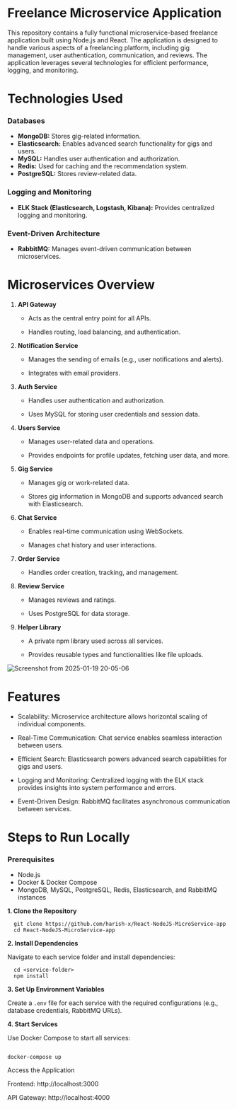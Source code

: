 # Freelance Microservice Application

This repository contains a fully functional microservice-based freelance application built using Node.js and React. The application is designed to handle various aspects of a freelancing platform, including gig management, user authentication, communication, and reviews. The application leverages several technologies for efficient performance, logging, and monitoring.

# Technologies Used

<h3>Databases</h3>

- **MongoDB:** Stores gig-related information.
- **Elasticsearch:** Enables advanced search functionality for gigs and users.
- **MySQL:** Handles user authentication and authorization.
- **Redis:** Used for caching and the recommendation system.
- **PostgreSQL:** Stores review-related data.

<h3>Logging and Monitoring</h3>

- **ELK Stack (Elasticsearch, Logstash, Kibana):** Provides centralized logging and monitoring.

<h3>Event-Driven Architecture</h3>

- **RabbitMQ:** Manages event-driven communication between microservices.


# Microservices Overview

1. **API Gateway**

    - Acts as the central entry point for all APIs.

    - Handles routing, load balancing, and authentication.

2. **Notification Service**

    - Manages the sending of emails (e.g., user notifications and alerts).

    - Integrates with email providers.

3. **Auth Service**

    - Handles user authentication and authorization.

    - Uses MySQL for storing user credentials and session data.

4. **Users Service**

    - Manages user-related data and operations.

    - Provides endpoints for profile updates, fetching user data, and more.

5. **Gig Service**

    - Manages gig or work-related data.

    - Stores gig information in MongoDB and supports advanced search with Elasticsearch.

6. **Chat Service**

    - Enables real-time communication using WebSockets.

    - Manages chat history and user interactions.

7. **Order Service**

    - Handles order creation, tracking, and management.

8. **Review Service**

    - Manages reviews and ratings.

    - Uses PostgreSQL for data storage.

9. **Helper Library**

    - A private npm library used across all services.

    - Provides reusable types and functionalities like file uploads.

![Screenshot from 2025-01-19 20-05-06](https://github.com/user-attachments/assets/c0b61a07-34ff-4c33-9f36-c60d43c85cd8)


# Features

  - Scalability: Microservice architecture allows horizontal scaling of individual components.

  - Real-Time Communication: Chat service enables seamless interaction between users.

  - Efficient Search: Elasticsearch powers advanced search capabilities for gigs and users.

  - Logging and Monitoring: Centralized logging with the ELK stack provides insights into system performance and errors.

  - Event-Driven Design: RabbitMQ facilitates asynchronous communication between services.

# Steps to Run Locally

<h3>Prerequisites</h3>

  - Node.js
  - Docker & Docker Compose
  - MongoDB, MySQL, PostgreSQL, Redis, Elasticsearch, and RabbitMQ instances

**1. Clone the Repository**

  ```
    git clone https://github.com/harish-x/React-NodeJS-MicroService-app
    cd React-NodeJS-MicroService-app
  ```

**2. Install Dependencies**

 Navigate to each service folder and install dependencies:

  ```
    cd <service-folder>
    npm install
  ```

**3. Set Up Environment Variables**

Create a ```.env``` file for each service with the required configurations (e.g., database credentials, RabbitMQ URLs).

**4. Start Services**

Use Docker Compose to start all services:

```

docker-compose up
```

Access the Application

Frontend: http://localhost:3000

API Gateway: http://localhost:4000


